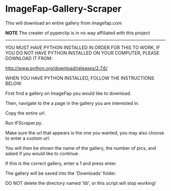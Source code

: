 ImageFap-Gallery-Scraper
========================

This will download an entire gallery from imagefap.com

**NOTE**
The creater of pyperclip is in no way affiliated with this project
********

YOU MUST HAVE PYTHON INSTALLED IN ORDER FOR THIS TO WORK,
IF YOU DO NOT HAVE PYTHON INSTALLED ON YOUR COMPUTER,
PLEASE DOWNLOAD IT FROM:

http://www.python.org/download/releases/2.7.6/



WHEN YOU HAVE PYTHON INSTALLED, FOLLOW THE INSTRUCTIONS BELOW.



First find a gallery on ImageFap you would like to download.

Then, navigate to the a page in the gallery you are interested in. 

Copy the entire url.

Run IFScraper.py.

Make sure the url that appears is the one you wanted,
you may also choose to enter a custom url.

You will then be shown the name of the gallery, the number of pics,
and asked if you would like to continue.

If this is the correct gallery, enter a 1 and press enter.

The gallery will be saved into the 'Downloads' folder.

DO NOT delete the directory named 'lib', or this script will stop working!
